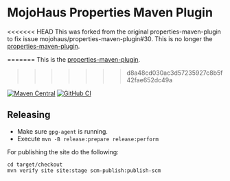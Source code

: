 # MojoHaus Properties Maven Plugin

<<<<<<< HEAD
This was forked from the original properties-maven-plugin to fix issue mojohaus/properties-maven-plugin#30.
This is no longer the [properties-maven-plugin](http://www.mojohaus.org/properties-maven-plugin/).

=======
This is the [properties-maven-plugin](http://www.mojohaus.org/properties-maven-plugin/).
>>>>>>> d8a48cd030ac3d57235927c8b5f42fae652dc49a

[![Maven Central](https://img.shields.io/maven-central/v/org.codehaus.mojo/properties-maven-plugin.svg?label=Maven%20Central)](https://search.maven.org/artifact/org.codehaus.mojo/properties-maven-plugin)
[![GitHub CI](https://github.com/mojohaus/properties-maven-plugin/actions/workflows/maven.yml/badge.svg)](https://github.com/mojohaus/properties-maven-plugin/actions/workflows/maven.yml)
## Releasing

* Make sure `gpg-agent` is running.
* Execute `mvn -B release:prepare release:perform`

For publishing the site do the following:

```
cd target/checkout
mvn verify site site:stage scm-publish:publish-scm
```

